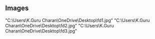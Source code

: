 ## Images
"C:\Users\K.Guru Charan\OneDrive\Desktop\fd1.jpg"
"C:\Users\K.Guru Charan\OneDrive\Desktop\fd2.jpg"
"C:\Users\K.Guru Charan\OneDrive\Desktop\fd3.jpg"
